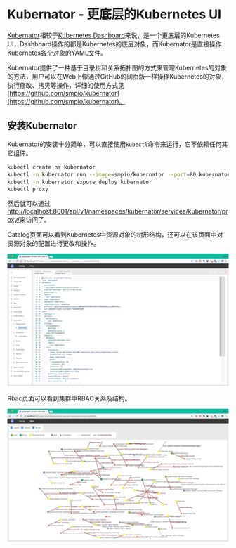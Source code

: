 # Kubernator - 更底层的Kubernetes UI

[Kubernator](https://github.com/smpio/kubernator)相较于[Kubernetes Dashboard](https://github.com/smpio/kubernator)来说，是一个更底层的Kubernetes UI，Dashboard操作的都是Kubernetes的底层对象，而Kubernator是直接操作Kubernetes各个对象的YAML文件。

Kubernator提供了一种基于目录树和关系拓扑图的方式来管理Kubernetes的对象的方法，用户可以在Web上像通过GitHub的网页版一样操作Kubernetes的对象，执行修改、拷贝等操作，详细的使用方式见[https://github.com/smpio/kubernator](https://github.com/smpio/kubernator)。

## 安装Kubernator

Kubernator的安装十分简单，可以直接使用`kubectl`命令来运行，它不依赖任何其它组件。

```bash
kubectl create ns kubernator
kubectl -n kubernator run --image=smpio/kubernator --port=80 kubernator
kubectl -n kubernator expose deploy kubernator
kubectl proxy
```

然后就可以通过[http://localhost:8001/api/v1/namespaces/kubernator/services/kubernator/proxy/](http://localhost:8001/api/v1/namespaces/kubernator/services/kubernator/proxy/)来访问了。

Catalog页面可以看到Kubernetes中资源对象的树形结构，还可以在该页面中对资源对象的配置进行更改和操作。

![Kubernator catalog&#x9875;&#x9762;](../../.gitbook/assets/kubernator-catalog.jpg)

Rbac页面可以看到集群中RBAC关系及结构。

![Kubernator rbac&#x9875;&#x9762;](../../.gitbook/assets/kubernator-rbac.jpg)


